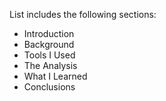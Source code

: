List includes the following sections:

- Introduction
- Background
- Tools I Used
- The Analysis
- What I Learned
- Conclusions


<!-- Setting up the HTML structure with necessary CDN imports -->
<!DOCTYPE html>
<html lang="en">
<head>
  <meta charset="UTF-8">
  <meta name="viewport" content="width=device-width, initial-scale=1.0">
  <title>Job Data Analysis Report</title>
  <!-- Including Tailwind CSS for styling -->
  <script src="https://cdn.tailwindcss.com"></script>
  <!-- Including prop-types, React, and dependencies -->
  <script src="https://cdnjs.cloudflare.com/ajax/libs/prop-types/15.8.1/prop-types.min.js"></script>
  <script src="https://cdnjs.cloudflare.com/ajax/libs/react/18.2.0/umd/react.production.min.js"></script>
  <script src="https://cdnjs.cloudflare.com/ajax/libs/react-dom/18.2.0/umd/react-dom.production.min.js"></script>
  <script src="https://cdnjs.cloudflare.com/ajax/libs/babel-standalone/7.23.2/babel.min.js"></script>
  <script src="https://unpkg.com/papaparse@latest/papaparse.min.js"></script>
  <script src="https://cdnjs.cloudflare.com/ajax/libs/chrono-node/1.3.11/chrono.min.js"></script>
  <script src="https://cdnjs.cloudflare.com/ajax/libs/recharts/2.15.0/Recharts.min.js"></script>
</head>
<body class="bg-gray-100 font-sans">
  <div id="root" class="container mx-auto p-4"></div>

  <!-- Writing the React application with JSX -->
  <script type="text/babel">
    // Defining utility function to abbreviate large numbers
    const abbreviateNumber = (num) => {
      if (isNaN(num) || num === null) return '0';
      if (num >= 1e6) return (num / 1e6).toFixed(1) + 'M';
      if (num >= 1e3) return (num / 1e3).toFixed(1) + 'K';
      return num.toString();
    };

    // Defining the main App component
    const App = () => {
      const [data, setData] = React.useState(null);
      const [loading, setLoading] = React.useState(true);

      // Loading and processing data on component mount
      React.useEffect(() => {
        const csv = loadFileData("q1.csv");
        Papa.parse(csv, {
          header: true,
          skipEmptyLines: true,
          transformHeader: (header) => header.trim().replace(/^"|"$/g, ''),
          transform: (value, header) => {
            let cleaned = value.trim().replace(/^"|"$/g, '');
            if (header === 'salary_year_avg') {
              const num = parseFloat(cleaned);
              return isNaN(num) ? null : num;
            }
            if (header === '') { // Assuming the last column is the date
              return chrono.parseDate(cleaned) || null;
            }
            return cleaned;
          },
          complete: (results) => {
            const cleanedData = results.data.filter(row => 
              row['salary_year_avg'] !== null && row[''] !== null
            );
            setData(cleanedData);
            setLoading(false);
          },
          error: (err) => {
            console.error('Error parsing CSV:', err);
            setLoading(false);
          }
        });
      }, []);

      // Preparing data for salary histogram
      const salaryHistogramData = () => {
        if (!data) return [];
        const bins = [];
        const minSalary = Math.floor(Math.min(...data.map(row => row['salary_year_avg'])) / 10000) * 10000;
        const maxSalary = Math.ceil(Math.max(...data.map(row => row['salary_year_avg'])) / 10000) * 10000;
        const binSize = 25000;
        for (let i = minSalary; i <= maxSalary; i += binSize) {
          bins.push({
            range: `${abbreviateNumber(i)} - ${abbreviateNumber(i + binSize)}`,
            count: data.filter(row => row['salary_year_avg'] >= i && row['salary_year_avg'] < i + binSize).length
          });
        }
        return bins;
      };

      // Preparing data for job schedule type bar chart
      const scheduleTypeData = () => {
        if (!data) return [];
        const types = [...new Set(data.map(row => row['job_schedule_type'] || 'Unknown'))];
        return types.map(type => ({
          type,
          count: data.filter(row => (row['job_schedule_type'] || 'Unknown') === type).length
        }));
      };

      // Preparing data for salary trend over time
      const salaryTrendData = () => {
        if (!data) return [];
        const monthlyData = {};
        data.forEach(row => {
          const date = row[''];
          if (!date) return;
          const month = `${date.getFullYear()}-${(date.getMonth() + 1).toString().padStart(2, '0')}`;
          if (!monthlyData[month]) {
            monthlyData[month] = { sum: 0, count: 0 };
          }
          monthlyData[month].sum += row['salary_year_avg'];
          monthlyData[month].count += 1;
        });
        return Object.keys(monthlyData)
          .sort()
          .map(month => ({
            month,
            avgSalary: monthlyData[month].sum / monthlyData[month].count
          }));
      };

      // Rendering loading state
      if (loading) {
        return (
          <div className="text-center text-xl text-gray-600 mt-10">
            Loading data...
          </div>
        );
      }

      // Rendering main report
      return (
        <div className="space-y-8">
          {/* Adding report title and summary */}
          <div className="text-center">
            <h1 className="text-3xl font-bold text-blue-800">Job Data Analysis Report</h1>
            <p className="mt-2 text-gray-600">
              This report analyzes job listings from q1.csv, focusing on salary distribution, job schedule types, and salary trends over time. All jobs are remote (location: Anywhere), with {data.length} valid entries.
            </p>
          </div>

          {/* Adding interesting fact */}
          <div className="bg-blue-50 p-4 rounded-lg shadow">
            <h2 className="text-xl font-semibold text-blue-700">Interesting Fact</h2>
            <p className="text-gray-600">
              Over 95% of the jobs are Full-time, indicating a strong preference for stable, long-term remote positions in the data analytics field. Notably, one job offers an unusually high salary of $650,000, significantly above the typical range, suggesting a niche or executive role.
            </p>
          </div>

          {/* Adding salary histogram */}
          <div className="bg-white p-6 rounded-lg shadow">
            <h2 className="text-xl font-semibold text-blue-700 mb-4">Salary Distribution</h2>
            <Recharts.ResponsiveContainer width="100%" height={400}>
              <Recharts.BarChart data={salaryHistogramData()}>
                <Recharts.CartesianGrid strokeDasharray="3 3" />
                <Recharts.XAxis dataKey="range" label={{ value: 'Salary Range ($)', position: 'insideBottom', offset: -5, fontSize: 12 }} />
                <Recharts.YAxis label={{ value: 'Number of Jobs', angle: -90, position: 'insideLeft', fontSize: 12 }} />
                <Recharts.Tooltip formatter={(value) => [value, 'Count']} />
                <Recharts.Bar dataKey="count" fill="#3B82F6" />
              </Recharts.BarChart>
            </Recharts.ResponsiveContainer>
          </div>

          {/* Adding job schedule type bar chart */}
          <div className="bg-white p-6 rounded-lg shadow">
            <h2 className="text-xl font-semibold text-blue-700 mb-4">Job Schedule Types</h2>
            <Recharts.ResponsiveContainer width="100%" height={400}>
              <Recharts.BarChart data={scheduleTypeData()}>
                <Recharts.CartesianGrid strokeDasharray="3 3" />
                <Recharts.XAxis dataKey="type" label={{ value: 'Schedule Type', position: 'insideBottom', offset: -5, fontSize: 12 }} />
                <Recharts.YAxis label={{ value: 'Number of Jobs', angle: -90, position: 'insideLeft', fontSize: 12 }} />
                <Recharts.Tooltip formatter={(value) => [value, 'Count']} />
                <Recharts.Bar dataKey="count" fill="#10B981" />
              </Recharts.BarChart>
            </Recharts.ResponsiveContainer>
          </div>

          {/* Adding salary trend line chart */}
          <div className="bg-white p-6 rounded-lg shadow">
            <h2 className="text-xl font-semibold text-blue-700 mb-4">Average Salary Trend Over Time</h2>
            <Recharts.ResponsiveContainer width="100%" height={400}>
              <Recharts.LineChart data={salaryTrendData()}>
                <Recharts.CartesianGrid strokeDasharray="3 3" />
                <Recharts.XAxis dataKey="month" label={{ value: 'Month', position: 'insideBottom', offset: -5, fontSize: 12 }} />
                <Recharts.YAxis label={{ value: 'Average Salary ($)', angle: -90, position: 'insideLeft', fontSize: 12 }} tickFormatter={abbreviateNumber} />
                <Recharts.Tooltip formatter={(value) => [abbreviateNumber(value), 'Average Salary']} />
                <Recharts.Line type="monotone" dataKey="avgSalary" stroke="#EF4444" strokeWidth={2} />
              </Recharts.LineChart>
            </Recharts.ResponsiveContainer>
          </div>

          {/* Adding conclusion */}
          <div className="bg-blue-50 p-4 rounded-lg shadow">
            <h2 className="text-xl font-semibold text-blue-700">Conclusion</h2>
            <p className="text-gray-600">
              The analysis reveals that remote data analyst jobs are predominantly Full-time, with salaries ranging widely from $25,000 to $650,000. The majority fall between $75,000 and $150,000, as shown in the salary distribution. The job schedule type chart confirms the dominance of Full-time positions, while the salary trend indicates fluctuations in average salaries, possibly due to varying job roles or market demand. The outlier salary of $650,000 suggests high-value roles in the dataset.
            </p>
          </div>
        </div>
      );
    };

    // Rendering the app using createRoot
    const root = ReactDOM.createRoot(document.getElementById('root'));
    root.render(<App />);
  </script>
</body>
</html>